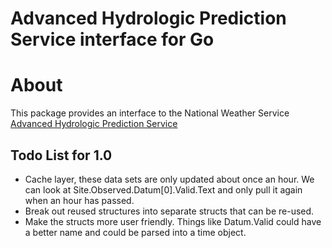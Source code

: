# Advanced Hydrologic Prediction Service interface for Go

# About

This package provides an interface to the National Weather Service [Advanced Hydrologic Prediction Service](https://water.weather.gov/ahps2/)

## Todo List for 1.0
* Cache layer, these data sets are only updated about once an hour. We can look at Site.Observed.Datum[0].Valid.Text and only pull it again when an hour has passed.
* Break out reused structures into separate structs that can be re-used.
* Make the structs more user friendly. Things like Datum.Valid could have a better name and could be parsed into a time object.
